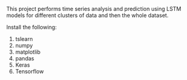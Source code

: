 This project performs time series analysis and prediction using LSTM models for different clusters of data and then the whole dataset. 

 Install the following:
 1. tslearn
 2. numpy
 3. matplotlib
 4. pandas
 5. Keras
 6. Tensorflow

